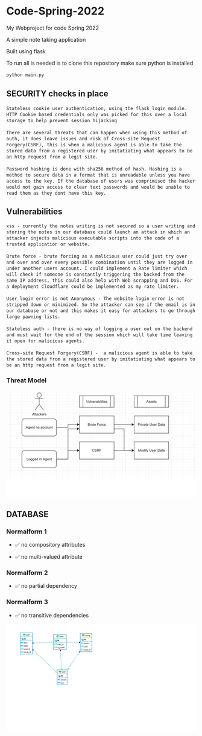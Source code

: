 # Code-Spring-2022
My Webproject for code Spring 2022

A simple note taking application

Built using flask

To run all is needed is to clone this repository
make sure python is installed

```sh
python main.py
```

## SECURITY checks in place

    Stateless cookie user authentication, using the flask_login module. HTTP Cookie based credentials only was picked for this over a local storage to help prevent session hijacking

    There are several threats that can happen when using this method of auth, it does leave issues and risk of Cross-site Request Forgery(CSRF), this is when a malicious agent is able to take the stored data from a registered user by imitatiating what appears to be an http request from a legit site.

    Password hashing is done with sha256 method of hash. Hashing is a method to secure data in a format that is unreadable unless you have access to the key. If the database of users was comprimised the hacker would not gain access to clear text passwords and would be unable to read them as they dont have this key.


## Vulnerabilities

    xss - currently the notes writing is not secured so a user writing and storing the notes in our database could launch an attack in which an attacker injects malicious executable scripts into the code of a trusted application or website.

    Brute force - brute forcing as a malicious user could just try over and over and over every possible combination until they are logged in under another users account. I could implement a Rate limiter which will check if someone is constantly triggering the backed from the same IP address, this could also help with Web scrapping and DoS. For a deployment Cloudflare could be implemented as my rate limiter.

    User login error is not Anonymous - The website login error is not stripped down or minimized. So the attacker can see if the email is in our database or not and this makes it easy for attackers to go through large pawning lists.

    Stateless auth - there is no way of logging a user out on the backend and must wait for the end of the session which will take time leaving it open for malicious agents.

    Cross-site Request Forgery(CSRF) -  a malicious agent is able to take the stored data from a registered user by imitatiating what appears to be an http request from a legit site.

### Threat Model
![](images/security.png)

## DATABASE

### Normalform 1
- :white_check_mark: no compository attributes

- :white_check_mark: no multi-valued attribute

### Normalform 2
- :white_check_mark: no partial dependency

### Normalform 3
- :white_check_mark: no transitive dependencies

![](images/database.png)